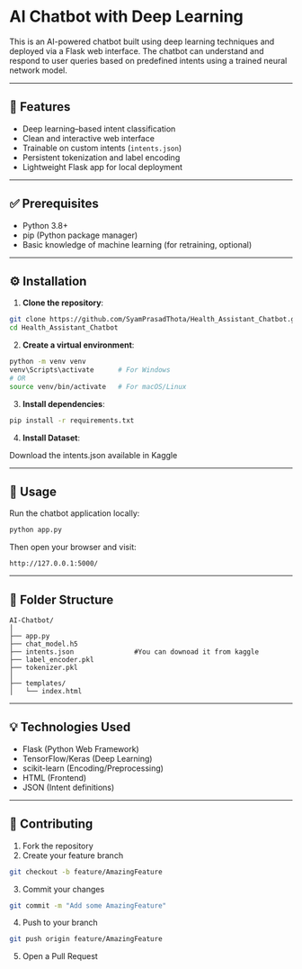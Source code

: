 
# AI Chatbot with Deep Learning

This is an AI-powered chatbot built using deep learning techniques and deployed via a Flask web interface. The chatbot can understand and respond to user queries based on predefined intents using a trained neural network model.

---

## 🤖 Features

- Deep learning–based intent classification
- Clean and interactive web interface
- Trainable on custom intents (`intents.json`)
- Persistent tokenization and label encoding
- Lightweight Flask app for local deployment

---

## ✅ Prerequisites

- Python 3.8+
- pip (Python package manager)
- Basic knowledge of machine learning (for retraining, optional)

---

## ⚙️ Installation

1. **Clone the repository**:
```bash
git clone https://github.com/SyamPrasadThota/Health_Assistant_Chatbot.git
cd Health_Assistant_Chatbot
````

2. **Create a virtual environment**:

```bash
python -m venv venv
venv\Scripts\activate      # For Windows
# OR
source venv/bin/activate   # For macOS/Linux
```

3. **Install dependencies**:

```bash
pip install -r requirements.txt
```
4. **Install Dataset**:

Download the intents.json available in Kaggle

---

## 🚀 Usage

Run the chatbot application locally:

```bash
python app.py
```

Then open your browser and visit:

```
http://127.0.0.1:5000/
```

---

## 📁 Folder Structure

```
AI-Chatbot/
│
├── app.py                     
├── chat_model.h5              
├── intents.json               #You can downoad it from kaggle
├── label_encoder.pkl          
├── tokenizer.pkl            
│
├── templates/                 
│   └── index.html
```

---

## 💡 Technologies Used

* Flask (Python Web Framework)
* TensorFlow/Keras (Deep Learning)
* scikit-learn (Encoding/Preprocessing)
* HTML (Frontend)
* JSON (Intent definitions)

---

## 🤝 Contributing

1. Fork the repository
2. Create your feature branch

```bash
git checkout -b feature/AmazingFeature
```

3. Commit your changes

```bash
git commit -m "Add some AmazingFeature"
```

4. Push to your branch

```bash
git push origin feature/AmazingFeature
```

5. Open a Pull Request

